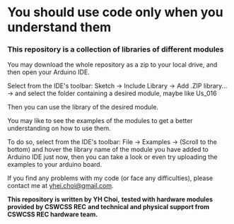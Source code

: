 # You should use code only when you understand them

### This repository is a collection of libraries of different modules

You may download the whole repository as a zip to your local drive, and then open your Arduino IDE.

Select from the IDE's toolbar: Sketch -> Include Library -> Add .ZIP library... -> and select the folder containing a desired module, maybe like Us_016



Then you can use the library of the desired module.

You may like to see the examples of the modules to get a better understanding on how to use them.

To do so, select from the IDE's toolbar: File -> Examples -> (Scroll to the bottom) and hover the library name of the module you have added to Arduino IDE just now, then you can take a look or even try uploading the examples to your arduino board.



If you find any problems with my code (or face any difficulties), please contact me at yhei.choi@gmail.com.

**This repository is written by YH Choi,**
**tested with hardware modules provided by CSWCSS REC**
**and technical and physical support from CSWCSS REC hardware team.**